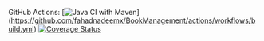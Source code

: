 GitHub Actions: [![Java CI with Maven](https://github.com/fahadnadeemx/BookManagement/actions/workflows/build.yml/badge.svg)] (https://github.com/fahadnadeemx/BookManagement/actions/workflows/build.yml)
[![Coverage Status](https://coveralls.io/repos/github/fahadnadeemx/BookManagement/badge.svg?branch=master)](https://coveralls.io/github/fahadnadeemx/BookManagement?branch=master)

